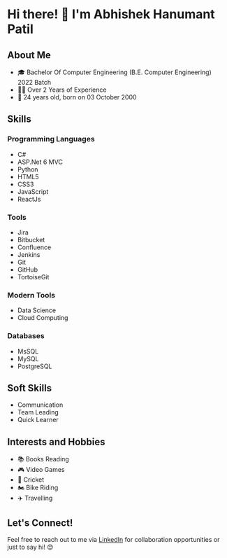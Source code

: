 # Hi there! 👋 I'm Abhishek Hanumant Patil

## About Me
- 🎓 Bachelor Of Computer Engineering (B.E. Computer Engineering) 2022 Batch
- 👨‍💻 Over 2 Years of Experience
- 📅 24 years old, born on 03 October 2000

## Skills
### Programming Languages
- C#
- ASP.Net 6 MVC
- Python
- HTML5
- CSS3
- JavaScript
- ReactJs

### Tools
- Jira
- Bitbucket
- Confluence
- Jenkins
- Git
- GitHub
- TortoiseGit

### Modern Tools
- Data Science
- Cloud Computing

### Databases
- MsSQL
- MySQL
- PostgreSQL

## Soft Skills
- Communication
- Team Leading
- Quick Learner

## Interests and Hobbies
- 📚 Books Reading
- 🎮 Video Games
- 🏏 Cricket
- 🏍️ Bike Riding
- ✈️ Travelling

## Let's Connect!
Feel free to reach out to me via [LinkedIn](https://www.linkedin.com/in/yuvraj96k/) for collaboration opportunities or just to say hi! 😊
